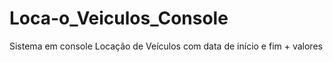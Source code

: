 # Loca-o_Veiculos_Console
Sistema em console Locação de Veículos com data de início e fim + valores
